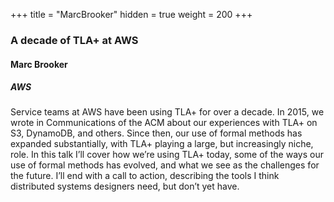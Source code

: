 +++
title = "MarcBrooker"
hidden = true
weight = 200
+++

### A decade of TLA+ at AWS

#### Marc Brooker
##### AWS

Service teams at AWS have been using TLA+ for over a decade. In 2015, we wrote in Communications of the ACM about our experiences with TLA+ on S3, DynamoDB, and others. Since then, our use of formal methods has expanded substantially, with TLA+ playing a large, but increasingly niche, role. In this talk I’ll cover how we’re using TLA+ today, some of the ways our use of formal methods has evolved, and what we see as the challenges for the future. I’ll end with a call to action, describing the tools I think distributed systems designers need, but don’t yet have.
